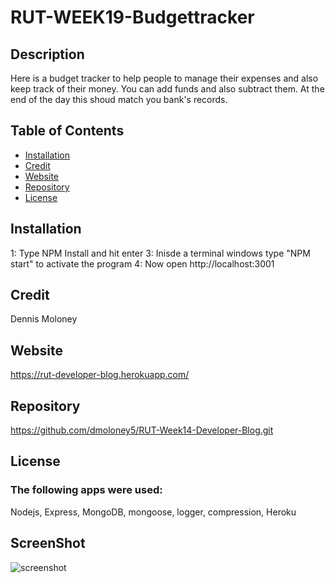 # RUT-WEEK19-Budgettracker
## Description
 Here is a budget tracker to help people to manage their expenses and also keep track of their money.  You can add funds and also subtract them.  At the end of the day this shoud match you bank's records. 

  
  ## Table of Contents
  * [Installation](#installation)
  * [Credit](#credit)
  * [Website](#Website)
  * [Repository](#Repository)
  * [License](#License)
  
  ## Installation
  1: Type NPM Install and hit enter
  3: Inisde a terminal windows type "NPM start" to activate the program
  4: Now open http://localhost:3001

  ## Credit
  Dennis Moloney

  ## Website
  https://rut-developer-blog.herokuapp.com/

  ## Repository
  https://github.com/dmoloney5/RUT-Week14-Developer-Blog.git

  ## License
  ### The following apps were used: 
  Nodejs, Express, MongoDB, mongoose, logger, compression, Heroku
  
   ## ScreenShot
  ![screenshot](https://github.com/dmoloney5/RUT-WEEK19-Budgettracker/blob/feature/service-worker/assest/Budget%20Tracker.jpg)
